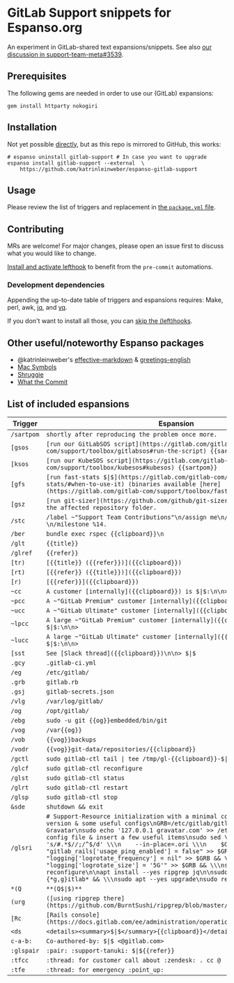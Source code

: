 # GitLab Support snippets for Espanso.org

An experiment in GitLab-shared text expansions/snippets.
See also [our discussion in support-team-meta#3539](https://gitlab.com/gitlab-com/support/support-team-meta/-/issues/3539#note_597649648).

## Prerequisites

The following gems are needed in order to use our (GitLab) expansions:

```shell
gem install httparty nokogiri
```

## Installation

Not yet possible [directly](https://espanso.org/docs/packages/#from-a-repository),
but as this repo is mirrored to GitHub, this works:

```shell
# espanso uninstall gitlab-support # In case you want to upgrade
espanso install gitlab-support --external  \
    https://github.com/katrinleinweber/espanso-gitlab-support
```

## Usage

Please review the list of triggers and replacement in [the `package.yml` file](gitlab-support/0.1.0/package.yml).

## Contributing

MRs are welcome! For major changes, please open an issue first to discuss what you would like to change.

[Install and activate lefthook](https://github.com/evilmartians/lefthook/blob/master/docs/full_guide.md#installation)
to benefit from the `pre-commit` automations.

### Development dependencies

Appending the up-to-date table of triggers and espansions requires:
Make, perl, awk,
[jq](https://stedolan.github.io/jq/), and
[yq](https://mikefarah.gitbook.io/yq/).

If you don't want to install all those, you can
[skip the (left)hooks](https://github.com/evilmartians/lefthook/blob/master/docs/full_guide.md#skip-lefthook-execution).

## Other useful/noteworthy Espanso packages

- @katrinleinweber's [effective-markdown](https://github.com/katrinleinweber/espanso-effective-markdown) & [greetings-english](https://github.com/katrinleinweber/espanso-greetings-english)
- [Mac Symbols](https://hub.espanso.org/packages/mac-symbols/)
- [Shruggie](https://hub.espanso.org/packages/shruggie/)
- [What the Commit](https://hub.espanso.org/packages/wtc/)

## List of included espansions

Trigger | Espansion
------- | ---------
`/sartpom` | `shortly after reproducing the problem once more.`
`[gsos` | `[run our GitLabSOS script](https://gitlab.com/gitlab-com/support/toolbox/gitlabsos#run-the-script) {{sartpom}}`
`[ksos` | `[run our KubeSOS script](https://gitlab.com/gitlab-com/support/toolbox/kubesos#kubesos) {{sartpom}}`
`[gfs` | `[run fast-stats $\|$](https://gitlab.com/gitlab-com/support/toolbox/fast-stats/#when-to-use-it) (binaries available [here](https://gitlab.com/gitlab-com/support/toolbox/fast-stats/-/releases))`
`[gsz` | `[run git-sizer](https://github.com/github/git-sizer#getting-started) in the affected repository folder.`
`/stc` | `/label ~"Support Team Contributions"\n/assign me\n/assign_reviewer \n/milestone %14.`
`/ber` | `bundle exec rspec {{clipboard}}\n`
`/glt` | `{{title}}`
`/glref` | `{{refer}}`
`[tr)` | `[{{title}} ({{refer}})]({{clipboard}})`
`[rt)` | `[{{refer}} ({{title}})]({{clipboard}})`
`[r)` | `[{{refer}}]({{clipboard}})`
`~cc` | `A customer [internally]({{clipboard}}) is $\|$:\n\n> `
`~pcc` | `A ~"GitLab Premium" customer [internally]({{clipboard}}) is $\|$:\n\n> `
`~ucc` | `A ~"GitLab Ultimate" customer [internally]({{clipboard}}) is $\|$:\n\n> `
`~lpcc` | `A large ~"GitLab Premium" customer [internally]({{clipboard}}) is $\|$:\n\n> `
`~lucc` | `A large ~"GitLab Ultimate" customer [internally]({{clipboard}}) is $\|$:\n\n> `
`[sst` | `See [Slack thread]({{clipboard}})\n\n> $\|$`
`.gcy` | `.gitlab-ci.yml`
`/eg` | `/etc/gitlab/`
`.grb` | `gitlab.rb`
`.gsj` | `gitlab-secrets.json`
`/vlg` | `/var/log/gitlab/`
`/og` | `/opt/gitlab/`
`/ebg` | `sudo -u git {{og}}embedded/bin/git`
`/vog` | `/var{{og}}`
`/vob` | `{{vog}}backups`
`/vodr` | `{{vog}}git-data/repositories/{{clipboard}}`
`/gctl` | `sudo gitlab-ctl tail \| tee /tmp/gl-{{clipboard}}-$\|$.txt`
`/glcf` | `sudo gitlab-ctl reconfigure`
`/glst` | `sudo gitlab-ctl status`
`/glrt` | `sudo gitlab-ctl restart`
`/glsp` | `sudo gitlab-ctl stop`
`&sde` | `shutdown && exit`
`/glsri` | `# Support-Resource initialization with a minimal configuration,\n# pinned version & some useful configs\nGRB=/etc/gitlab/gitlab.rb\n\n# Block Gravatar\nsudo echo '127.0.0.1 gravatar.com' >> /etc/hosts\n\n# Clear config file & insert a few useful items\nsudo sed \\\n    -e 's/#.*$//;/^$/d' \\\n    --in-place=.ori \\\n    $GRB && \\\necho "gitlab_rails['usage_ping_enabled'] = false" >> $GRB && \\\necho "logging['logrotate_frequency'] = nil" >> $GRB && \\\necho "logging['logrotate_size'] = '5G'" >> $GRB && \\\nsudo gitlab-ctl reconfigure\n\napt install --yes ripgrep jq\n\nsudo apt-mark hold {*g,g}itlab* && \\\nsudo apt --yes upgrade\nsudo reboot\n`
`*(Q` | `**(Q$\|$)** `
`(urg` | `([using ripgrep there](https://github.com/BurntSushi/ripgrep/blob/master/GUIDE.md))`
`[Rc` | `[Rails console](https://docs.gitlab.com/ee/administration/operations/rails_console.html)`
`<ds` | `<details><summary>$\|$</summary>{{clipboard}}</details>`
`c-a-b:` | `Co-authored-by: $\|$ <@gitlab.com>`
`:glspair` | `:pair: :support-tanuki: $\|${{refer}}`
`:tfcc` | `:thread: for customer call about :zendesk: . cc @`
`:tfe` | `:thread: for emergency :point_up:`
